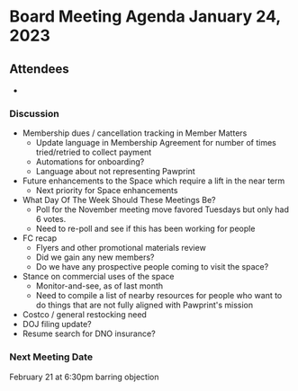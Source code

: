 # Board Meeting Agenda January 24, 2023

## Attendees
- 

### Discussion
- Membership dues / cancellation tracking in Member Matters
  - Update language in Membership Agreement for number of times tried/retried to collect payment
  - Automations for onboarding?
  - Language about not representing Pawprint
- Future enhancements to the Space which require a lift in the near term
  - Next priority for Space enhancements
- What Day Of The Week Should These Meetings Be?
  - Poll for the November meeting move favored Tuesdays but only had 6 votes.
  - Need to re-poll and see if this has been working for people
- FC recap
  - Flyers and other promotional materials review
  - Did we gain any new members?
  - Do we have any prospective people coming to visit the space?
- Stance on commercial uses of the space
  - Monitor-and-see, as of last month
  - Need to compile a list of nearby resources for people who want to do things that are not fully aligned with Pawprint's mission
- Costco / general restocking need
- DOJ filing update?
- Resume search for DNO insurance?



### Next Meeting Date
February 21 at 6:30pm barring objection 
